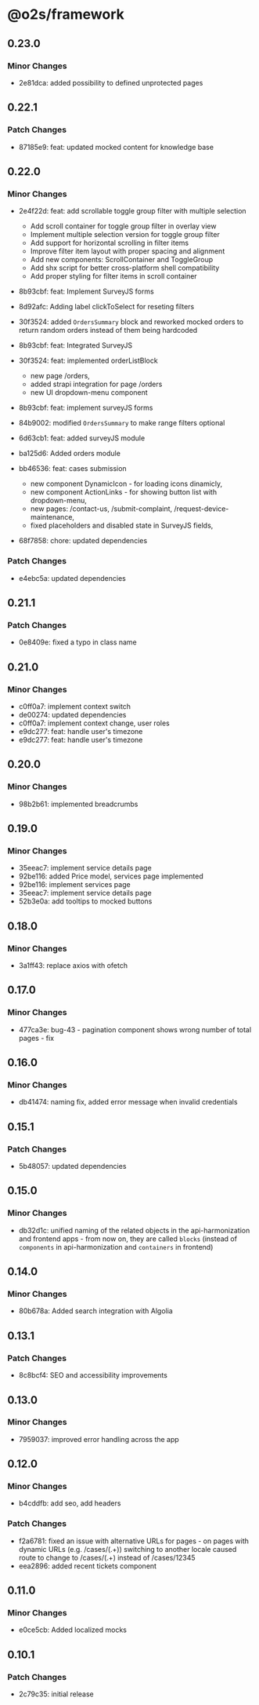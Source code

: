 # @o2s/framework

## 0.23.0

### Minor Changes

- 2e81dca: added possibility to defined unprotected pages

## 0.22.1

### Patch Changes

- 87185e9: feat: updated mocked content for knowledge base

## 0.22.0

### Minor Changes

- 2e4f22d: feat: add scrollable toggle group filter with multiple selection

    - Add scroll container for toggle group filter in overlay view
    - Implement multiple selection version for toggle group filter
    - Add support for horizontal scrolling in filter items
    - Improve filter item layout with proper spacing and alignment
    - Add new components: ScrollContainer and ToggleGroup
    - Add shx script for better cross-platform shell compatibility
    - Add proper styling for filter items in scroll container

- 8b93cbf: feat: Implement SurveyJS forms
- 8d92afc: Adding label clickToSelect for reseting filters
- 30f3524: added `OrdersSummary` block and reworked mocked orders to return random orders instead of them being hardcoded
- 8b93cbf: feat: Integrated SurveyJS
- 30f3524: feat: implemented orderListBlock

    - new page /orders,
    - added strapi integration for page /orders
    - new UI dropdown-menu component

- 8b93cbf: feat: implement surveyJS forms
- 84b9002: modified `OrdersSummary` to make range filters optional
- 6d63cb1: feat: added surveyJS module
- ba125d6: Added orders module
- bb46536: feat: cases submission

    - new component DynamicIcon - for loading icons dinamicly,
    - new component ActionLinks - for showing button list with dropdown-menu,
    - new pages: /contact-us, /submit-complaint, /request-device-maintenance,
    - fixed placeholders and disabled state in SurveyJS fields,

- 68f7858: chore: updated dependencies

### Patch Changes

- e4ebc5a: updated dependencies

## 0.21.1

### Patch Changes

- 0e8409e: fixed a typo in class name

## 0.21.0

### Minor Changes

- c0ff0a7: implement context switch
- de00274: updated dependencies
- c0ff0a7: implement context change, user roles
- e9dc277: feat: handle user's timezone
- e9dc277: feat: handle user's timezone

## 0.20.0

### Minor Changes

- 98b2b61: implemented breadcrumbs

## 0.19.0

### Minor Changes

- 35eeac7: implement service details page
- 92be116: added Price model, services page implemented
- 92be116: implement services page
- 35eeac7: implement service details page
- 52b3e0a: add tooltips to mocked buttons

## 0.18.0

### Minor Changes

- 3a1ff43: replace axios with ofetch

## 0.17.0

### Minor Changes

- 477ca3e: bug-43 - pagination component shows wrong number of total pages - fix

## 0.16.0

### Minor Changes

- db41474: naming fix, added error message when invalid credentials

## 0.15.1

### Patch Changes

- 5b48057: updated dependencies

## 0.15.0

### Minor Changes

- db32d1c: unified naming of the related objects in the api-harmonization and frontend apps - from now on, they are called `blocks` (instead of `components` in api-harmonization and `containers` in frontend)

## 0.14.0

### Minor Changes

- 80b678a: Added search integration with Algolia

## 0.13.1

### Patch Changes

- 8c8bcf4: SEO and accessibility improvements

## 0.13.0

### Minor Changes

- 7959037: improved error handling across the app

## 0.12.0

### Minor Changes

- b4cddfb: add seo, add headers

### Patch Changes

- f2a6781: fixed an issue with alternative URLs for pages - on pages with dynamic URLs (e.g. /cases/(.+)) switching to another locale caused route to change to /cases/(.+) instead of /cases/12345
- eea2896: added recent tickets component

## 0.11.0

### Minor Changes

- e0ce5cb: Added localized mocks

## 0.10.1

### Patch Changes

- 2c79c35: initial release
